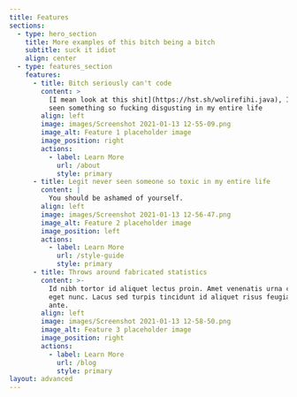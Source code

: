 ```yaml
---
title: Features
sections:
  - type: hero_section
    title: More examples of this bitch being a bitch
    subtitle: suck it idiot
    align: center
  - type: features_section
    features:
      - title: Bitch seriously can't code
        content: >
          [I mean look at this shit](https://hst.sh/wolirefihi.java), I've never
          seen something so fucking disgusting in my entire life
        align: left
        image: images/Screenshot 2021-01-13 12-55-09.png
        image_alt: Feature 1 placeholder image
        image_position: right
        actions:
          - label: Learn More
            url: /about
            style: primary
      - title: Legit never seen someone so toxic in my entire life
        content: |
          You should be ashamed of yourself.
        align: left
        image: images/Screenshot 2021-01-13 12-56-47.png
        image_alt: Feature 2 placeholder image
        image_position: left
        actions:
          - label: Learn More
            url: /style-guide
            style: primary
      - title: Throws around fabricated statistics
        content: >-
          Id nibh tortor id aliquet lectus proin. Amet venenatis urna cursus
          eget nunc. Lacus sed turpis tincidunt id aliquet risus feugiat in
          ante.
        align: left
        image: images/Screenshot 2021-01-13 12-58-50.png
        image_alt: Feature 3 placeholder image
        image_position: right
        actions:
          - label: Learn More
            url: /blog
            style: primary
layout: advanced
---
```


